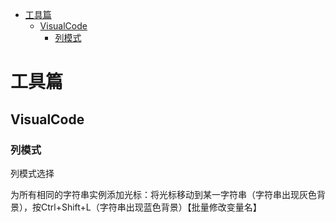 <!-- TOC -->

- [工具篇](#工具篇)
    - [VisualCode](#visualcode)
        - [列模式](#列模式)

<!-- /TOC -->

<a id="markdown-工具篇" name="工具篇"></a>
# 工具篇


<a id="markdown-visualcode" name="visualcode"></a>
## VisualCode

<a id="markdown-列模式" name="列模式"></a>
### 列模式
列模式选择

为所有相同的字符串实例添加光标：将光标移动到某一字符串（字符串出现灰色背景），按Ctrl+Shift+L（字符串出现蓝色背景）【批量修改变量名】


